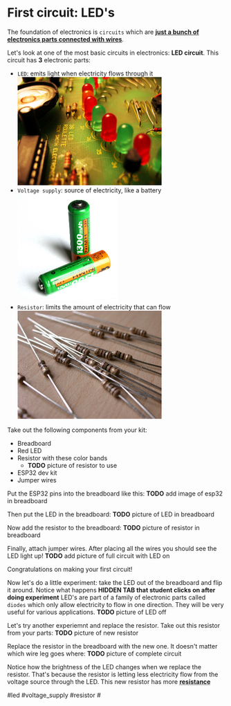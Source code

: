 # First circuit: LED's

The foundation of electronics is `circuits` which are <ins>**just a bunch of electronics parts connected with wires**</ins>.

Let's look at one of the most basic circuits in electronics:  **LED circuit**.  This circuit has **3** electronic parts:
- `LED`: emits light when electricity flows through it <br/>
![led](../images/ch01_led.png)
- `Voltage supply`:  source of electricity, like a battery</br>
![battery](../images/ch01_battery.png)
- `Resistor`: limits the amount of electricity that can flow <br/>
![resistor](../images/ch01_resistor.png)

Take out the following components from your kit:
- Breadboard
- Red LED
- Resistor with these color bands
  - **TODO** picture of resistor to use
- ESP32 dev kit
- Jumper wires

Put the ESP32 pins into the breadboard like this:
**TODO** add image of esp32 in breadboard

Then put the LED in the breadboard:
**TODO** picture of LED in breadboard

Now add the resistor to the breadboard:
**TODO** picture of resistor in breadboard

Finally, attach jumper wires.  After placing all the wires you should see the LED light up!
**TODO** add picture of full circuit with LED on

Congratulations on making your first circuit!  

Now let's do a little experiment: take the LED out of the breadboard and flip it around.  Notice what happens
**HIDDEN TAB that student clicks on after doing experiment**
LED's are part of a family of electronic parts called `diodes` which only allow electricity to flow in one direction.  They will be very useful for various applications.
**TODO** picture of LED off



Let's try another experiemnt and replace the resistor. Take out this resistor from your parts:
**TODO** picture of new resistor

Replace the resistor in the breadboard with the new one.  It doesn't matter which wire leg goes where:
**TODO** picture of complete circuit

Notice how the brightness of the LED changes when we replace the resistor.  That's because the resistor is letting less electricity flow from the voltage source through the LED.  This new resistor has more **<abbr title="Opposing the flow of electricity">resistance</abbr>**


#led #voltage_supply #resistor #